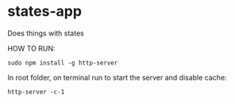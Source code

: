 # states-app
Does things with states

HOW TO RUN:
```
sudo npm install -g http-server
```

In root folder, on terminal run to start the server and disable cache:
```
http-server -c-1
```
